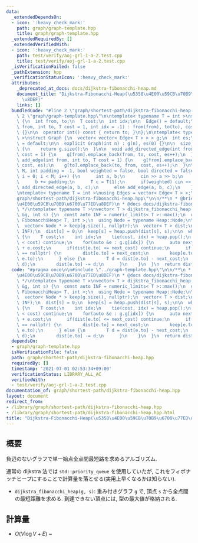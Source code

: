 ```yaml
---
data:
  _extendedDependsOn:
  - icon: ':heavy_check_mark:'
    path: graph/graph-template.hpp
    title: graph/graph-template.hpp
  _extendedRequiredBy: []
  _extendedVerifiedWith:
  - icon: ':heavy_check_mark:'
    path: test/verify/aoj-grl-1-a-2.test.cpp
    title: test/verify/aoj-grl-1-a-2.test.cpp
  _isVerificationFailed: false
  _pathExtension: hpp
  _verificationStatusIcon: ':heavy_check_mark:'
  attributes:
    _deprecated_at_docs: docs/dijkstra-fibonacchi-heap.md
    document_title: "Dijkstra-Fibonacchi-Heap(\u5358\u4E00\u59CB\u70B9\u6700\u77ED\
      \u8DEF)"
    links: []
  bundledCode: "#line 2 \"graph/shortest-path/dijkstra-fibonacchi-heap.hpp\"\n\n#line\
    \ 2 \"graph/graph-template.hpp\"\n\ntemplate< typename T = int >\nstruct Edge\
    \ {\n  int from, to;\n  T cost;\n  int idx;\n\n  Edge() = default;\n\n  Edge(int\
    \ from, int to, T cost = 1, int idx = -1) : from(from), to(to), cost(cost), idx(idx)\
    \ {}\n\n  operator int() const { return to; }\n};\n\ntemplate< typename T = int\
    \ >\nstruct Graph {\n  vector< vector< Edge< T > > > g;\n  int es;\n\n  Graph()\
    \ = default;\n\n  explicit Graph(int n) : g(n), es(0) {}\n\n  size_t size() const\
    \ {\n    return g.size();\n  }\n\n  void add_directed_edge(int from, int to, T\
    \ cost = 1) {\n    g[from].emplace_back(from, to, cost, es++);\n  }\n\n  void\
    \ add_edge(int from, int to, T cost = 1) {\n    g[from].emplace_back(from, to,\
    \ cost, es);\n    g[to].emplace_back(to, from, cost, es++);\n  }\n\n  void read(int\
    \ M, int padding = -1, bool weighted = false, bool directed = false) {\n    for(int\
    \ i = 0; i < M; i++) {\n      int a, b;\n      cin >> a >> b;\n      a += padding;\n\
    \      b += padding;\n      T c = T(1);\n      if(weighted) cin >> c;\n      if(directed)\
    \ add_directed_edge(a, b, c);\n      else add_edge(a, b, c);\n    }\n  }\n};\n\
    \ntemplate< typename T = int >\nusing Edges = vector< Edge< T > >;\n#line 4 \"\
    graph/shortest-path/dijkstra-fibonacchi-heap.hpp\"\n\n/**\n * @brief Dijkstra-Fibonacchi-Heap(\u5358\
    \u4E00\u59CB\u70B9\u6700\u77ED\u8DEF)\n * @docs docs/dijkstra-fibonacchi-heap.md\n\
    \ */\ntemplate< typename T >\nvector< T > dijkstra_fibonacchi_heap(Graph< T >\
    \ &g, int s) {\n  const auto INF = numeric_limits< T >::max();\n  using Heap =\
    \ FibonacchiHeap< T, int >;\n  using Node = typename Heap::Node;\n\n  Heap heap;\n\
    \  vector< Node * > keep(g.size(), nullptr);\n  vector< T > dist;\n  dist.assign(g.size(),\
    \ INF);\n  dist[s] = 0;\n  keep[s] = heap.push(dist[s], s);\n\n  while(!heap.empty())\
    \ {\n    T cost;\n    int idx;\n    tie(cost, idx) = heap.pop();\n    if(dist[idx]\
    \ < cost) continue;\n    for(auto &e : g.g[idx]) {\n      auto next_cost = cost\
    \ + e.cost;\n      if(dist[e.to] <= next_cost) continue;\n      if(keep[e.to]\
    \ == nullptr) {\n        dist[e.to] = next_cost;\n        keep[e.to] = heap.push(dist[e.to],\
    \ e.to);\n      } else {\n        T d = dist[e.to] - next_cost;\n        heap.decrease_key(keep[e.to],\
    \ d);\n        dist[e.to] -= d;\n      }\n    }\n  }\n  return dist;\n}\n"
  code: "#pragma once\n\n#include \"../graph-template.hpp\"\n\n/**\n * @brief Dijkstra-Fibonacchi-Heap(\u5358\
    \u4E00\u59CB\u70B9\u6700\u77ED\u8DEF)\n * @docs docs/dijkstra-fibonacchi-heap.md\n\
    \ */\ntemplate< typename T >\nvector< T > dijkstra_fibonacchi_heap(Graph< T >\
    \ &g, int s) {\n  const auto INF = numeric_limits< T >::max();\n  using Heap =\
    \ FibonacchiHeap< T, int >;\n  using Node = typename Heap::Node;\n\n  Heap heap;\n\
    \  vector< Node * > keep(g.size(), nullptr);\n  vector< T > dist;\n  dist.assign(g.size(),\
    \ INF);\n  dist[s] = 0;\n  keep[s] = heap.push(dist[s], s);\n\n  while(!heap.empty())\
    \ {\n    T cost;\n    int idx;\n    tie(cost, idx) = heap.pop();\n    if(dist[idx]\
    \ < cost) continue;\n    for(auto &e : g.g[idx]) {\n      auto next_cost = cost\
    \ + e.cost;\n      if(dist[e.to] <= next_cost) continue;\n      if(keep[e.to]\
    \ == nullptr) {\n        dist[e.to] = next_cost;\n        keep[e.to] = heap.push(dist[e.to],\
    \ e.to);\n      } else {\n        T d = dist[e.to] - next_cost;\n        heap.decrease_key(keep[e.to],\
    \ d);\n        dist[e.to] -= d;\n      }\n    }\n  }\n  return dist;\n}\n"
  dependsOn:
  - graph/graph-template.hpp
  isVerificationFile: false
  path: graph/shortest-path/dijkstra-fibonacchi-heap.hpp
  requiredBy: []
  timestamp: '2021-07-01 02:53:34+09:00'
  verificationStatus: LIBRARY_ALL_AC
  verifiedWith:
  - test/verify/aoj-grl-1-a-2.test.cpp
documentation_of: graph/shortest-path/dijkstra-fibonacchi-heap.hpp
layout: document
redirect_from:
- /library/graph/shortest-path/dijkstra-fibonacchi-heap.hpp
- /library/graph/shortest-path/dijkstra-fibonacchi-heap.hpp.html
title: "Dijkstra-Fibonacchi-Heap(\u5358\u4E00\u59CB\u70B9\u6700\u77ED\u8DEF)"
---
```

## 概要

負辺のないグラフで単一始点全点間最短路を求めるアルゴリズム.

通常の dijkstra 法では `std::priority_queue` を使用していたが, これをフィボナッチヒープにすることで計算量を落とせる(実用上早くなるかは知らない).

* `dijkstra_fibonacchi_heap(g, s)`: 重み付きグラフ `g` で, 頂点 `s` から全点間の最短距離を求める. 到達できない頂点には, 型の最大値が格納される.

## 計算量

* $O(V \log V + E)$
~


